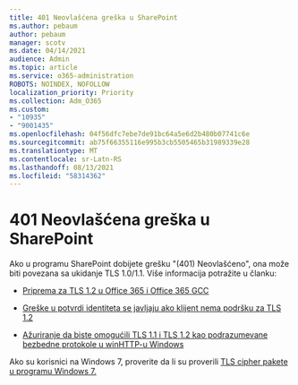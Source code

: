 ```yaml
---
title: 401 Neovlašćena greška u SharePoint
ms.author: pebaum
author: pebaum
manager: scotv
ms.date: 04/14/2021
audience: Admin
ms.topic: article
ms.service: o365-administration
ROBOTS: NOINDEX, NOFOLLOW
localization_priority: Priority
ms.collection: Adm_O365
ms.custom:
- "10935"
- "9001435"
ms.openlocfilehash: 04f56dfc7ebe7de91bc64a5e6d2b480b07741c6e
ms.sourcegitcommit: ab75f66355116e995b3cb5505465b31989339e28
ms.translationtype: MT
ms.contentlocale: sr-Latn-RS
ms.lasthandoff: 08/13/2021
ms.locfileid: "58314362"
---
```

# <a name="401-unauthorized-error-in-sharepoint"></a>401 Neovlašćena greška u SharePoint

Ako u programu SharePoint dobijete grešku "(401) Neovlašćeno", ona može biti povezana sa ukidanje TLS 1.0/1.1. Više informacija potražite u članku:

- [Priprema za TLS 1.2 u Office 365 i Office 365 GCC](https://docs.microsoft.com/microsoft-365/compliance/prepare-tls-1.2-in-office-365)

- [Greške u potvrdi identiteta se javljaju ako klijent nema podršku za TLS 1.2](https://docs.microsoft.com/sharepoint/troubleshoot/administration/authentication-errors-tls12-support)

- [Ažuriranje da biste omogućili TLS 1.1 i TLS 1.2 kao podrazumevane bezbedne protokole u winHTTP-u Windows](https://support.microsoft.com/topic/update-to-enable-tls-1-1-and-tls-1-2-as-default-secure-protocols-in-winhttp-in-windows-c4bd73d2-31d7-761e-0178-11268bb10392)

Ako su korisnici na Windows 7, proverite da li su proverili [TLS cipher pakete u programu Windows 7.](https://docs.microsoft.com/windows/win32/secauthn/tls-cipher-suites-in-windows-7)